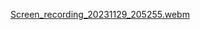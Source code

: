 
[Screen_recording_20231129_205255.webm](https://github.com/dzhoshua/android-dev/assets/118795314/810bbbb0-78d7-4526-84e1-3a4e908651bb)
